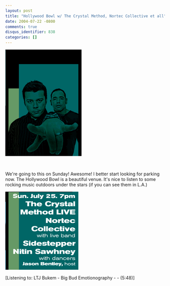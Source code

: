 ```yaml
---
layout: post
title: "Hollywood Bowl w/ The Crystal Method, Nortec Collective et all"
date: 2004-07-22 -0800
comments: true
disqus_identifier: 838
categories: []
---
```

![The Crystal Method](/images/crystalmethodpic.gif)

    

We're going to this on Sunday! Awesome! I better start looking for
parking now. The Hollywood Bowl is a beautiful venue. It's nice to
listen to some rocking music outdoors under the stars (if you can see
them in L.A.)

![Lineup](/images/hollywoodBowlLineup.gif)

[Listening to: LTJ Bukem - Big Bud Emotionography - - (5:48)]

